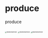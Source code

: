 # produce
produce



<img src="http://m.qpic.cn/psc?/V52WB7D91VZ6pB3VskCN2r7c3X3nTH8r/ruAMsa53pVQWN7FLK88i5tkKvUqZ8Zg2wkOnLDrSstZs9Z89HW1pKAgqgx04NjOKM3d3UD2RyQr42uF40ajTcd.VCfbMk7H9MEoiektEMaI!/b&amp;bo=OATWCAAAAAABB8I!&amp;rf=viewer_4" alt="1658125941330" style="zoom: 33%;" />



<img src="http://m.qpic.cn/psc?/V52WB7D91VZ6pB3VskCN2r7c3X3nTH8r/ruAMsa53pVQWN7FLK88i5usPnZ*2epK*IJkjgDdb*Zv7ZjZqVV2uOFqFtLlpS*LpJOH6CFWRiMUZtlfthIfyn.A7Vz*EMprPnmt5XdRokxk!/b&amp;bo=HwSvCAAAAAABF4w!&amp;rf=viewer_4" alt="1658125941330" style="zoom:33%;" />



<img src="http://m.qpic.cn/psc?/V52WB7D91VZ6pB3VskCN2r7c3X3nTH8r/ruAMsa53pVQWN7FLK88i5usPnZ*2epK*IJkjgDdb*Zv2aVq4OPOLfv*N9h9w44b.Pl8G*vdMGvcSHAJTJ3UeuHAiF4lx6GBV97vaepMq7YU!/b&amp;bo=OATUCAAAAAABF9A!&amp;rf=viewer_4" alt="1658125941330" style="zoom:33%;" />